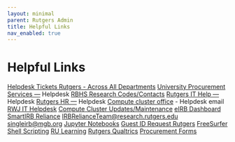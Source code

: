 ```yaml
---
layout: minimal
parent: Rutgers Admin
title: Helpful Links
nav_enabled: true
---
```


# Helpful Links
[Helpdesk Tickets Rutgers - Across All Departments](https://rutgers.service-now.com/sp?id=rutgers_my_requests)
[University Procurement Services —](https://rutgers.ca1.qualtrics.com/jfe/form/SV_4MfeqH34iMABCo6) Helpdesk
[RBHS Research Codes/Contacts](https://research.rutgers.edu/sites/default/files/2022-10/RSP_QuickFacts.pdf)
[Rutgers IT Help —](https://rutgers.service-now.com/sp?id=sc_category) Helpdesk
[Rutgers HR —](https://rutgers.service-now.com/hrportal?id=hrj_sc_cat_item&sys_id=27c78de49f331200d9011977677fcfb3) Helpdesk
[Compute cluster office](mailto:help@oarc.rutgers.edu) - Helpdesk email 
[RWJ IT Helpdesk](https://rutgers.service-now.com/sp?id=sc_cat_item&sys_id=3c2100e41b672490217ca9bfbd4bcb86)
[Compute Cluster Updates/Maintenance](https://oarc.rutgers.edu/amarel-system-status/)
[eIRB Dashboard](https://eirb.rutgers.edu/eIRB/sd/Rooms/DisplayPages/LayoutInitial?Container=com.webridge.entity.Entity%5BOID%5B51CF5D6F830F11EE3C910AED9E565000%5D)
[SmartIRB Reliance](https://reliance.smartirb.org/users/sign_in)
[IRBRelianceTeam@research.rutgers.edu](mailto:IRBRelianceTeam@research.rutgers.edu) 
[singleirb@mgb.org](mailto:singleirb@mgb.org)
[Jupyter Notebooks](ondemand.hpc.rutgers.edu/)
[Guest ID Request Rutgers](https://requests.rutgers.edu/app/ui/#guestrequest)
[FreeSurfer Shell Scripting](https://www.youtube.com/playlist?list=PLIQIswOrUH6_DWy5mJlSfj6AWY0y9iUce)
[RU Learning](https://rulearning.rutgers.edu/home)
[Rutgers Qualtrics](https://rutgers.qualtrics.com/)
[Procurement Forms](https://procurementservices.rutgers.edu/resources/forms)